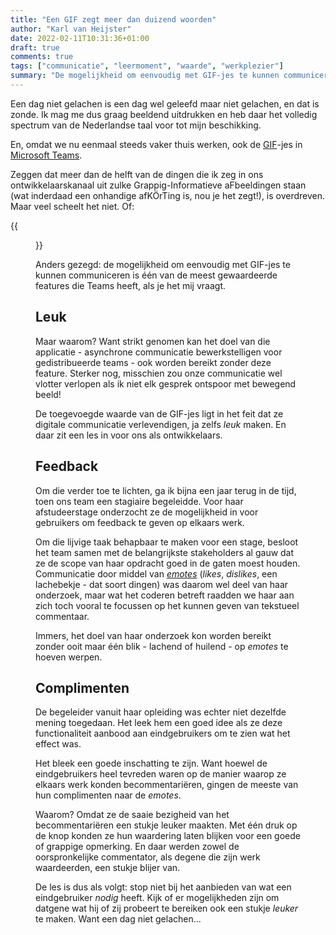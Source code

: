 ```yaml
---
title: "Een GIF zegt meer dan duizend woorden"
author: "Karl van Heijster"
date: 2022-02-11T10:31:36+01:00
draft: true
comments: true
tags: ["communicatie", "leermoment", "waarde", "werkplezier"]
summary: "De mogelijkheid om eenvoudig met GIF-jes te kunnen communiceren is één van de meest gewaardeerde features die Microsoft Teams heeft, als je het mij vraagt. Maar waarom? Want strikt genomen kan het doel van die applicatie - asynchrone communicatie bewerkstelligen voor gedistribueerde teams - ook worden bereikt zonder deze feature. Sterker nog, misschien zou onze communicatie wel vlotter verlopen als ik niet elk gesprek ontspoor met bewegend beeld!"
---
```


Een dag niet gelachen is een dag wel geleefd maar niet gelachen, en dat is zonde. Ik mag me dus graag beeldend uitdrukken en heb daar het volledig spectrum van de Nederlandse taal voor tot mijn beschikking.


En, omdat we nu eenmaal steeds vaker thuis werken, ook de [GIF](https://nl.wikipedia.org/wiki/Graphics_interchange_format)-jes in [Microsoft Teams](https://www.microsoft.com/nl-nl/microsoft-teams/log-in).


Zeggen dat meer dan de helft van de dingen die ik zeg in ons ontwikkelaarskanaal uit zulke Grappig-Informatieve aFbeeldingen staan (wat inderdaad een onhandige afKÖrTing is, nou je het zegt!), is overdreven. Maar veel scheelt het niet. Of:


{{<figure src="https://media2.giphy.com/media/KyBesf8kNT6s88SEgb/200.gif" width="300" alt="This close!">}}


Anders gezegd: de mogelijkheid om eenvoudig met GIF-jes te kunnen communiceren is één van de meest gewaardeerde features die Teams heeft, als je het mij vraagt.


## Leuk


Maar waarom? Want strikt genomen kan het doel van die applicatie - asynchrone communicatie bewerkstelligen voor gedistribueerde teams - ook worden bereikt zonder deze feature. Sterker nog, misschien zou onze communicatie wel vlotter verlopen als ik niet elk gesprek ontspoor met bewegend beeld!


De toegevoegde waarde van de GIF-jes ligt in het feit dat ze digitale communicatie verlevendigen, ja zelfs *leuk* maken. En daar zit een les in voor ons als ontwikkelaars.


## Feedback


Om die verder toe te lichten, ga ik bijna een jaar terug in de tijd, toen ons team een stagiaire begeleidde. Voor haar afstudeerstage onderzocht ze de mogelijkheid in voor gebruikers om feedback te geven op elkaars werk. 


Om die lijvige taak behapbaar te maken voor een stage, besloot het team samen met de belangrijkste stakeholders al gauw dat ze de scope van haar opdracht goed in de gaten moest houden. Communicatie door middel van [*emotes*](https://en.wikipedia.org/wiki/Emote) (*likes*, *dislikes*, een lachebekje - dat soort dingen) was daarom wel deel van haar onderzoek, maar wat het coderen betreft raadden we haar aan zich toch vooral te focussen op het kunnen geven van tekstueel commentaar.


Immers, het doel van haar onderzoek kon worden bereikt zonder ooit maar één blik - lachend of huilend - op *emotes* te hoeven werpen.


## Complimenten


De begeleider vanuit haar opleiding was echter niet dezelfde mening toegedaan. Het leek hem een goed idee als ze deze functionaliteit aanbood aan eindgebruikers om te zien wat het effect was.


Het bleek een goede inschatting te zijn. Want hoewel de eindgebruikers heel tevreden waren op de manier waarop ze elkaars werk konden becommentariëren, gingen de meeste van hun complimenten naar de *emotes*.


Waarom? Omdat ze de saaie bezigheid van het becommentariëren een stukje leuker maakten. Met één druk op de knop konden ze hun waardering laten blijken voor een goede of grappige opmerking. En daar werden zowel de oorspronkelijke commentator, als degene die zijn werk waardeerden, een stukje blijer van.


De les is dus als volgt: stop niet bij het aanbieden van wat een eindgebruiker *nodig* heeft. Kijk of er mogelijkheden zijn om datgene wat hij of zij probeert te bereiken ook een stukje *leuker* te maken. Want een dag niet gelachen...
